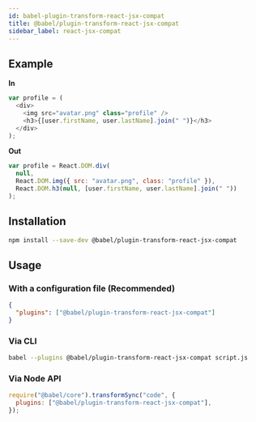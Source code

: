 ```yaml
---
id: babel-plugin-transform-react-jsx-compat
title: @babel/plugin-transform-react-jsx-compat
sidebar_label: react-jsx-compat
---
```


## Example

**In**

```javascript
var profile = (
  <div>
    <img src="avatar.png" class="profile" />
    <h3>{[user.firstName, user.lastName].join(" ")}</h3>
  </div>
);
```

**Out**

```javascript
var profile = React.DOM.div(
  null,
  React.DOM.img({ src: "avatar.png", class: "profile" }),
  React.DOM.h3(null, [user.firstName, user.lastName].join(" "))
);
```

## Installation

```sh
npm install --save-dev @babel/plugin-transform-react-jsx-compat
```

## Usage

### With a configuration file (Recommended)

```json
{
  "plugins": ["@babel/plugin-transform-react-jsx-compat"]
}
```

### Via CLI

```sh
babel --plugins @babel/plugin-transform-react-jsx-compat script.js
```

### Via Node API

```javascript
require("@babel/core").transformSync("code", {
  plugins: ["@babel/plugin-transform-react-jsx-compat"],
});
```

